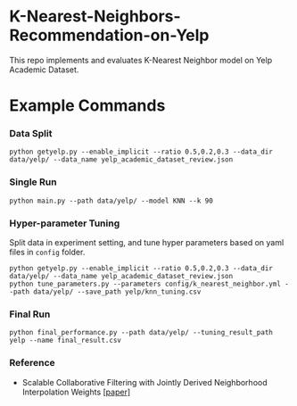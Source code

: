 # K-Nearest-Neighbors-Recommendation-on-Yelp
This repo implements and evaluates K-Nearest Neighbor model on Yelp Academic Dataset. 

# Example Commands

### Data Split
```
python getyelp.py --enable_implicit --ratio 0.5,0.2,0.3 --data_dir data/yelp/ --data_name yelp_academic_dataset_review.json
```

### Single Run
```
python main.py --path data/yelp/ --model KNN --k 90
```

### Hyper-parameter Tuning

Split data in experiment setting, and tune hyper parameters based on yaml files in `config` folder. 

```
python getyelp.py --enable_implicit --ratio 0.5,0.2,0.3 --data_dir data/yelp/ --data_name yelp_academic_dataset_review.json
python tune_parameters.py --parameters config/k_nearest_neighbor.yml --path data/yelp/ --save_path yelp/knn_tuning.csv
```

### Final Run
```
python final_performance.py --path data/yelp/ --tuning_result_path yelp --name final_result.csv
```

### Reference
* Scalable Collaborative Filtering with Jointly Derived Neighborhood
Interpolation Weights [[paper]](http://citeseerx.ist.psu.edu/viewdoc/download?doi=10.1.1.218.109&rep=rep1&type=pdf)
